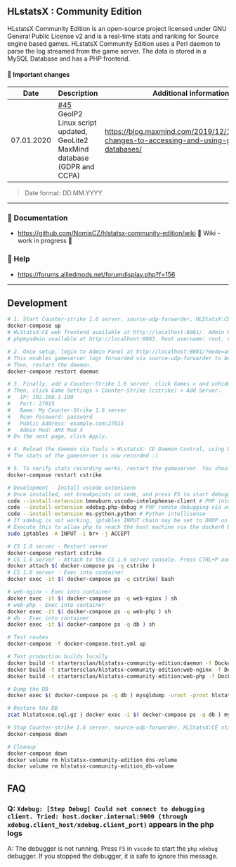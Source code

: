 ## HLstatsX : Community Edition


HLstatsX Community Edition is an open-source project licensed
under GNU General Public License v2 and is a real-time stats
and ranking for Source engine based games. HLstatsX Community
Edition uses a Perl daemon to parse the log streamed from the
game server. The data is stored in a MySQL Database and has
a PHP frontend.


#### :loudspeaker: Important changes
| Date  | Description | Additional information |
| ------------- | ------------- | ------------- |
| 07.01.2020  | [#45](https://github.com/NomisCZ/hlstatsx-community-edition/issues/45) GeoIP2 Linux script updated, GeoLite2 MaxMind database (GDPR and CCPA) | https://blog.maxmind.com/2019/12/18/significant-changes-to-accessing-and-using-geolite2-databases/ |

> Date format: DD.MM.YYYY
---

### :book: Documentation
* https://github.com/NomisCZ/hlstatsx-community-edition/wiki 🚧 Wiki - work in progress 🚧
### :speech_balloon: Help
*  https://forums.alliedmods.net/forumdisplay.php?f=156
---

## Development

```sh
# 1. Start Counter-strike 1.6 server, source-udp-forwarder, HLStatsX:CE stack
docker-compose up
# HLStatsX:CE web frontend available at http://localhost:8081/. Admin Panel username: admin, password 123456
# phpmyadmin available at http://localhost:8083. Root username: root, root password: root. Username: hlstatsxce, password: hlstatsxce

# 2. Once setup, login to Admin Panel at http://localhost:8081/?mode=admin. Click HLstatsX:CE Settings > Proxy Settings, change the daemon's proxy key to 'somedaemonsecret'
# This enables gameserver logs forwarded via source-udp-forwarder to be accepted by the daemon.
# Then, restart the daemon.
docker-compose restart daemon

# 3. Finally, add a Counter-Strike 1.6 server. click Games > and unhide 'cstrike' game. 
# Then, click Game Settings > Counter-Strike (cstrike) > Add Server. 
#   IP: 192.168.1.100
#   Port: 27015
#   Name: My Counter-Strike 1.6 server
#   Rcon Password: password
#   Public Address: example.com:27015
#   Admin Mod: AMX Mod X
# On the next page, click Apply.

# 4. Reload the daemon via Tools > HLstatsX: CE Daemon Control, using Daemon IP: daemon, port: 27500. You should see the daemon reloaded in the logs.
# The stats of the gameserver is now recorded :)

# 5. To verify stats recording works, restart the gameserver. You should see the daemon recording the gameserver logs. All the best :)
docker-compose restart cstrike

# Development - Install vscode extensions
# Once installed, set breakpoints in code, and press F5 to start debugging.
code --install-extension bmewburn.vscode-intelephense-client # PHP intellisense
code --install-extension xdebug.php-debug # PHP remote debugging via xdebug
code --install-extension ms-python.python # Python intellisense
# If xdebug is not working, iptables INPUT chain may be set to DROP on the docker bridge.
# Execute this to allow php to reach the host machine via the docker0 bridge
sudo iptables -A INPUT -i br+ -j ACCEPT

# CS 1.6 server - Restart server
docker-compose restart cstrike
# CS 1.6 server - Attach to the CS 1.6 server console. Press CTRL+P and then CTRL+Q to detach
docker attach $( docker-compose ps -q cstrike )
# CS 1.6 server - Exec into container
docker exec -it $( docker-compose ps -q cstrike) bash

# web-nginx - Exec into container
docker exec -it $( docker-compose ps -q web-nginx ) sh
# web-php - Exec into container
docker exec -it $( docker-compose ps -q web-php ) sh
# db - Exec into container
docker exec -it $( docker-compose ps -q db ) sh

# Test routes
docker-compose -f docker-compose.test.yml up

# Test production builds locally
docker build -t startersclan/hlstatsx-community-edition:daemon -f Dockerfile.daemon .
docker build -t startersclan/hlstatsx-community-edition:web-nginx -f Dockerfile.web-nginx .
docker build -t startersclan/hlstatsx-community-edition:web-php -f Dockerfile.web-php .

# Dump the DB
docker exec $( docker-compose ps -q db ) mysqldump -uroot -proot hlstatsxce | gzip > hlstatsxce.sql.gz

# Restore the DB
zcat hlstatsxce.sql.gz | docker exec -i $( docker-compose ps -q db ) mysql -uroot -proot hlstatsxce

# Stop Counter-strike 1.6 server, source-udp-forwarder, HLStatsX:CE stack
docker-compose down

# Cleanup
docker-compose down
docker volume rm hlstatsx-community-edition_dns-volume
docker volume rm hlstatsx-community-edition_db-volume
```

## FAQ

### Q: `Xdebug: [Step Debug] Could not connect to debugging client. Tried: host.docker.internal:9000 (through xdebug.client_host/xdebug.client_port)` appears in the php logs

A: The debugger is not running. Press `F5` in `vscode` to start the `php` `xdebug` debugger. If you stopped the debugger, it is safe to ignore this message.
